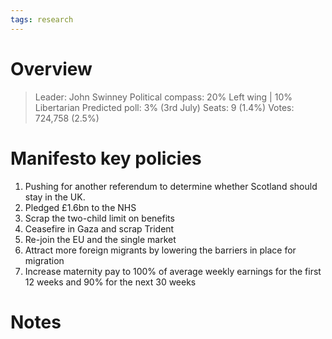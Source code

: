 ```yaml
---
tags: research
---
```

# Overview

> Leader: John Swinney
> Political compass: 20% Left wing | 10% Libertarian
> Predicted poll: 3% (3rd July)
> Seats: 9 (1.4%)
> Votes: 724,758 (2.5%)

# Manifesto key policies

1. Pushing for another referendum to determine whether Scotland should stay in the UK.
2. Pledged £1.6bn to the NHS
3. Scrap the two-child limit on benefits
4. Ceasefire in Gaza and scrap Trident
5. Re-join the EU and the single market
6. Attract more foreign migrants by lowering the barriers in place for migration
7. Increase maternity pay to 100% of average weekly earnings for the first 12 weeks and 90% for the next 30 weeks 

# Notes

